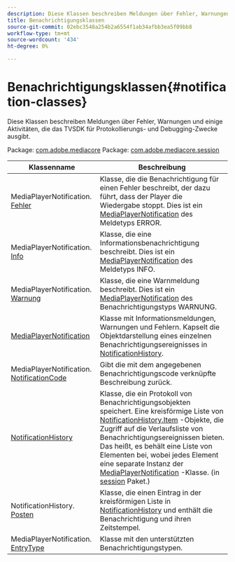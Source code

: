 ```yaml
---
description: Diese Klassen beschreiben Meldungen über Fehler, Warnungen und einige Aktivitäten, die das TVSDK für Protokollierungs- und Debugging-Zwecke ausgibt.
title: Benachrichtigungsklassen
source-git-commit: 02ebc3548a254b2a6554f1ab34afbb3ea5f09bb8
workflow-type: tm+mt
source-wordcount: '434'
ht-degree: 0%

---
```


# Benachrichtigungsklassen{#notification-classes}

Diese Klassen beschreiben Meldungen über Fehler, Warnungen und einige Aktivitäten, die das TVSDK für Protokollierungs- und Debugging-Zwecke ausgibt.

Package: [com.adobe.mediacore](https://help.adobe.com/en_US/primetime/api/psdk/javadoc_1.4/com/adobe/mediacore/package-summary.html)  Package: [com.adobe.mediacore.session](https://help.adobe.com/en_US/primetime/api/psdk/javadoc_1.4/com/adobe/mediacore/session/package-summary.html)

| Klassenname | Beschreibung |
|---|---|
| MediaPlayerNotification. [Fehler](https://help.adobe.com/en_US/primetime/api/psdk/javadoc_1.4/com/adobe/mediacore/MediaPlayerNotification.Error.html) | Klasse, die die Benachrichtigung für einen Fehler beschreibt, der dazu führt, dass der Player die Wiedergabe stoppt. Dies ist ein [MediaPlayerNotification](https://help.adobe.com/en_US/primetime/api/psdk/javadoc_1.4/com/adobe/mediacore/MediaPlayerNotification.html) des Meldetyps ERROR. |
| MediaPlayerNotification. [Info](https://help.adobe.com/en_US/primetime/api/psdk/javadoc_1.4/com/adobe/mediacore/MediaPlayerNotification.Info.html) | Klasse, die eine Informationsbenachrichtigung beschreibt. Dies ist ein [MediaPlayerNotification](https://help.adobe.com/en_US/primetime/api/psdk/javadoc_1.4/com/adobe/mediacore/MediaPlayerNotification.html) des Meldetyps INFO. |
| MediaPlayerNotification. [Warnung](https://help.adobe.com/en_US/primetime/api/psdk/javadoc_1.4/com/adobe/mediacore/MediaPlayerNotification.Warning.html) | Klasse, die eine Warnmeldung beschreibt. Dies ist ein [MediaPlayerNotification](https://help.adobe.com/en_US/primetime/api/psdk/javadoc_1.4/com/adobe/mediacore/MediaPlayerNotification.html) des Benachrichtigungstyps WARNUNG. |
| [MediaPlayerNotification](https://help.adobe.com/en_US/primetime/api/psdk/javadoc_1.4/com/adobe/mediacore/MediaPlayerNotification.html) | Klasse mit Informationsmeldungen, Warnungen und Fehlern. Kapselt die Objektdarstellung eines einzelnen Benachrichtigungsereignisses in [NotificationHistory](https://help.adobe.com/en_US/primetime/api/psdk/javadoc_1.4/com/adobe/mediacore/session/NotificationHistory.html). |
| MediaPlayerNotification. [NotificationCode](https://help.adobe.com/en_US/primetime/api/psdk/javadoc_1.4/com/adobe/mediacore/MediaPlayerNotification.NotificationCode.html) | Gibt die mit dem angegebenen Benachrichtigungscode verknüpfte Beschreibung zurück. |
| [NotificationHistory](https://help.adobe.com/en_US/primetime/api/psdk/javadoc_1.4/com/adobe/mediacore/session/NotificationHistory.html) | Klasse, die ein Protokoll von Benachrichtigungsobjekten speichert. Eine kreisförmige Liste von [NotificationHistory.Item](https://help.adobe.com/en_US/primetime/api/psdk/javadoc_1.4/com/adobe/mediacore/session/NotificationHistory.Item.html) -Objekte, die Zugriff auf die Verlaufsliste von Benachrichtigungsereignissen bieten. Das heißt, es behält eine Liste von Elementen bei, wobei jedes Element eine separate Instanz der [MediaPlayerNotification](https://help.adobe.com/en_US/primetime/api/psdk/javadoc_1.4/com/adobe/mediacore/MediaPlayerNotification.html) -Klasse. (in [session](https://help.adobe.com/en_US/primetime/api/psdk/javadoc_1.4/com/adobe/mediacore/session/package-summary.html) Paket.) |
| NotificationHistory. [Posten](https://help.adobe.com/en_US/primetime/api/psdk/javadoc_1.4/com/adobe/mediacore/session/NotificationHistory.Item.html) | Klasse, die einen Eintrag in der kreisförmigen Liste in [NotificationHistory](https://help.adobe.com/en_US/primetime/api/psdk/javadoc_1.4/com/adobe/mediacore/session/NotificationHistory.html) und enthält die Benachrichtigung und ihren Zeitstempel. |
| MediaPlayerNotification. [EntryType](https://help.adobe.com/en_US/primetime/api/psdk/javadoc_1.4/com/adobe/mediacore/MediaPlayerNotification.EntryType.html) | Klasse mit den unterstützten Benachrichtigungstypen. |
